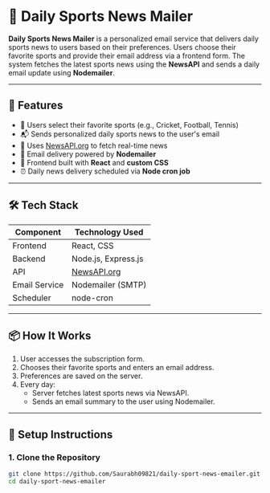 # 📰 Daily Sports News Mailer

**Daily Sports News Mailer** is a personalized email service that delivers daily sports news to users based on their preferences. Users choose their favorite sports and provide their email address via a frontend form. The system fetches the latest sports news using the **NewsAPI** and sends a daily email update using **Nodemailer**.

---

## 🚀 Features

- 🎯 Users select their favorite sports (e.g., Cricket, Football, Tennis)
- 📬 Sends personalized daily sports news to the user's email
- 📰 Uses [NewsAPI.org](https://newsapi.org/) to fetch real-time news
- 📩 Email delivery powered by **Nodemailer**
- 🧵 Frontend built with **React** and **custom CSS**
- ⏰ Daily news delivery scheduled via **Node cron job**

---

## 🛠 Tech Stack

| Component     | Technology Used           |
|---------------|----------------------------|
| Frontend      | React, CSS                 |
| Backend       | Node.js, Express.js        |
| API           | [NewsAPI.org](https://newsapi.org/) |
| Email Service | Nodemailer (SMTP)          |
| Scheduler     | node-cron                  |

---

## 📦 How It Works

1. User accesses the subscription form.
2. Chooses their favorite sports and enters an email address.
3. Preferences are saved on the server.
4. Every day:
   - Server fetches latest sports news via NewsAPI.
   - Sends an email summary to the user using Nodemailer.

---

## 📄 Setup Instructions

### 1. Clone the Repository

```bash
git clone https://github.com/Saurabh09821/daily-sport-news-emailer.git
cd daily-sport-news-emailer

